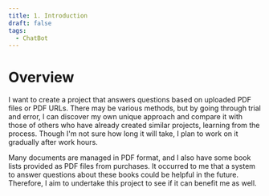 ```yaml
---
title: 1. Introduction
draft: false
tags:
  - ChatBot
---
```


# Overview
I want to create a project that answers questions based on uploaded PDF files or PDF URLs. There may be various methods, but by going through trial and error, I can discover my own unique approach and compare it with those of others who have already created similar projects, learning from the process. Though I'm not sure how long it will take, I plan to work on it gradually after work hours.

Many documents are managed in PDF format, and I also have some book lists provided as PDF files from purchases. It occurred to me that a system to answer questions about these books could be helpful in the future. Therefore, I aim to undertake this project to see if it can benefit me as well.



